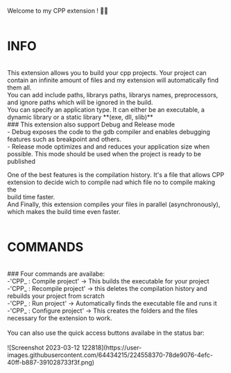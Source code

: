 Welcome to my CPP extension ! 🚀🚀<br>
<br>
# INFO<br>
<br>
This extension allows you to build your cpp projects. Your project can contain an infinite amount of files and my extension will automatically find them all.<br>
You can add include paths, librarys paths, librarys names, preprocessors, and ignore paths which will be ignored in the build.<br>
You can specify an application type. It can either be an executable, a dynamic library or a static library **(exe, dll, slib)**<br>
### This extension also support Debug and Release mode<br>
  - Debug exposes the code to the gdb compiler and enables debugging features such as breakpoint and others.<br>
  - Release mode optimizes and and reduces your application size when possible. This mode should be used when the project is ready to be published<br>

One of the best features is the compilation history. It's a file that allows CPP extension to decide wich to compile nad which file no to compile making the<br> build time faster.<br>
And Finally, this extension compiles your files in parallel (asynchronously), which makes the build time even faster.<br>
<br>
# COMMANDS
<br>
### Four commands are availabe:<br>
  -'CPP_ : Compile project' -> This builds the executable for your project<br>
  -'CPP_ : Recompile project' -> this deletes the compilation history and rebuilds your project from scratch<br>
  -'CPP_ : Run project' -> Automatically finds the executable file and runs it<br>
  -'CPP_ : Configure project' -> This creates the folders and the files necessary for the extension to work.<br>
<br>
You can also use the quick access buttons availabe in the status bar:<br><br>
![Screenshot 2023-03-12 122818](https://user-images.githubusercontent.com/64434215/224558370-78de9076-4efc-40ff-b887-391028733f3f.png)

